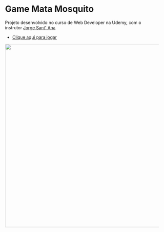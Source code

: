 # Game Mata Mosquito

Projeto desenvolvido no curso de Web Developer na Udemy, com o instrutor <a href='https://www.linkedin.com/in/jorgesantanabr/'>Jorge Sant' Ana</a>

- [Clique aqui para jogar](https://eduardohoths.github.io/Projetos-Pessoais/mata-mosquito)

<img src='https://cdn.discordapp.com/attachments/920032936823238658/948619646469304370/2022-03-02_13-33-16.gif' width='600px'>